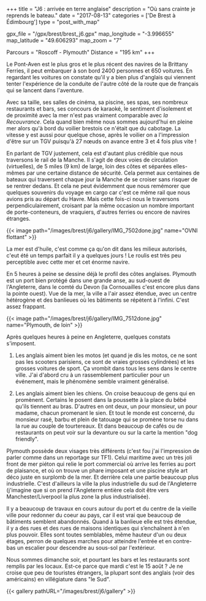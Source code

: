 +++
title = "J6 : arrivée en terre anglaise"
description = "Où sans crainte je reprends le bateau."
date = "2017-08-13"
categories = ['De Brest à Édimbourg']
type = "post_with_map"

gpx_file = "/gpx/brest/brest_j6.gpx"
map_longitude = "-3.996655"
map_latitude = "49.606293"
map_zoom = "7"

Parcours = "Roscoff - Plymouth"
Distance = "195 km"
+++


Le Pont-Aven est le plus gros et le plus récent des navires de la Brittany Ferries, il peut embarquer à son bord 2400 personnes et 650 voitures. En regardant les voitures on constate qu'il y a bien plus d'anglais qui viennent tenter l'expérience de la conduite de l'autre côté de la route que de français qui se lancent dans l'aventure.

Avec sa taille, ses salles de cinéma, sa piscine, ses spas, ses nombreux restaurants et bars, ses concours de karaoké, le sentiment d'isolement et de proximité avec la mer n'est pas vraiment comparable avec *la Recouvrance*. Cela quand bien même nous sommes aujourd'hui en pleine mer alors qu'à bord du voilier brestois ce n'était que du cabotage. La vitesse y est aussi pour quelque chose, après le voilier on a l'impression d'être sur un TGV puisqu'à 27 nœuds on avance entre 3 et 4 fois plus vite !

En parlant de TGV justement, cela est d'autant plus crédible que nous traversons le rail de la Manche. Il s'agit de deux voies de circulation (virtuelles), de 5 miles (9 km) de large, loin des côtes et séparées elles-mêmes par une certaine distance de sécurité. Cela permet aux centaines de bateaux qui traversent chaque jour la Manche de se croiser sans risquer de se rentrer dedans.
Et cela ne peut évidemment que nous remémorer que quelques souvenirs du voyage en cargo car c'est ce même rail que nous avions pris au départ du Havre. Mais cette fois-ci nous le traversons perpendiculairement, croisant par la même occasion un nombre important de porte-conteneurs, de vraquiers, d'autres ferries ou encore de navires étranges.


{{< image path="/images/brest/j6/gallery/IMG_7502done.jpg" name="OVNI flottant" >}}


La mer est d'huile, c'est comme ça qu'on dit dans les milieux autorisés, c'eut été un temps parfait il y a quelques jours ! Le roulis est très peu perceptible avec cette mer et cet énorme navire.

En 5 heures à peine se dessine déjà le profil des côtes anglaises. Plymouth est un port bien protégé dans une grande anse, au sud-ouest de l'Angleterre, dans le comté du Devon (la Cornouailles c'est encore plus dans la pointe ouest). Vue de la mer, la ville a l'air assez étendue, avec un centre hétérogène et des banlieues où les bâtiments se répètent à l'infini. C'est assez frappant.


{{< image path="/images/brest/j6/gallery/IMG_7512done.jpg" name="Plymouth, de loin" >}}

Après quelques heures à peine en Angleterre, quelques constats s'imposent.

1. Les anglais aiment bien les motos (et quand je dis les motos, ce ne sont pas les scooters parisiens, ce sont de vraies grosses cylindrées) et les grosses voitures de sport. Ça vrombit dans tous les sens dans le centre ville. J'ai d'abord cru à un rassemblement particulier pour un événement, mais le phénomène semble vraiment généralisé.

2. Les anglais aiment bien les chiens. On croise beaucoup de gens qui en promènent. Certains le posent dans la poussette à la place du bébé qu'ils tiennent au bras. D'autres en ont deux, un pour monsieur, un pour madame, chacun promenant le sien. Et tout le monde est concerné, du monsieur rasé, barbu et plein de tatouage qui se promène torse nu dans la rue au couple de tourtereaux. Et dans beaucoup de cafés ou de restaurants on peut voir sur la devanture ou sur la carte la mention "dog friendly".

Plymouth possède deux visages très différents (c'est fou j'ai l'impression de parler comme dans un reportage sur TF1). Celui maritime avec un très joli front de mer piéton qui relie le port commercial où arrive les ferries au port de plaisance, et où on trouve un phare imposant et une piscine style art déco juste en surplomb de la mer. Et derrière cela une partie beaucoup plus industrielle. C'est d'ailleurs la ville la plus industrielle du sud de l'Angleterre (j'imagine que si on prend l'Angleterre entière cela doit être vers Manchester/Liverpool la plus zone la plus industrialisée).

Il y a beaucoup de travaux en cours autour du port et du centre de la vieille ville pour redonner du coeur au pays, car il est vrai que beaucoup de bâtiments semblent abandonnés. Quand à la banlieue elle est très étendue, il y a des rues et des rues de maisons identiques qui s’enchaînent à n'en plus pouvoir. Elles sont toutes semblables, même hauteur d'un ou deux étages, perron de quelques marches pour atteindre l'entrée et en contre-bas un escalier pour descendre au sous-sol par l'extérieur.

Nous sommes dimanche soir, et pourtant les bars et les restaurants sont remplis par les locaux. Est-ce parce que mardi c'est le 15 août ? Je ne croise que peu de touristes étrangers, la plupart sont des anglais (voir des américains) en villégiature dans "le Sud".

{{< gallery pathURL="/images/brest/j6/gallery" >}}
